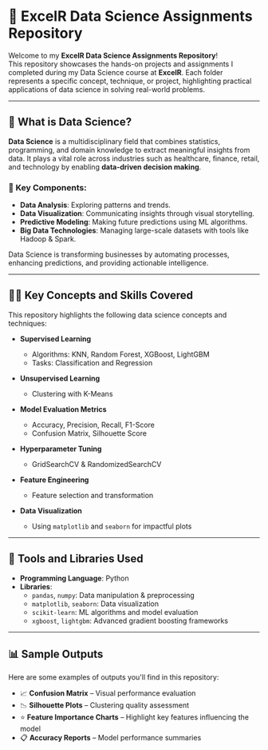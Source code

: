 

# 📁 ExcelR Data Science Assignments Repository

Welcome to my **ExcelR Data Science Assignments Repository**!  
This repository showcases the hands-on projects and assignments I completed during my Data Science course at **ExcelR**. Each folder represents a specific concept, technique, or project, highlighting practical applications of data science in solving real-world problems.

---

## 🌟 What is Data Science?

**Data Science** is a multidisciplinary field that combines statistics, programming, and domain knowledge to extract meaningful insights from data. It plays a vital role across industries such as healthcare, finance, retail, and technology by enabling **data-driven decision making**.

### 🔑 Key Components:
- **Data Analysis**: Exploring patterns and trends.
- **Data Visualization**: Communicating insights through visual storytelling.
- **Predictive Modeling**: Making future predictions using ML algorithms.
- **Big Data Technologies**: Managing large-scale datasets with tools like Hadoop & Spark.

Data Science is transforming businesses by automating processes, enhancing predictions, and providing actionable intelligence.

---

## 🧑‍💻 Key Concepts and Skills Covered

This repository highlights the following data science concepts and techniques:

- **Supervised Learning**  
  - Algorithms: KNN, Random Forest, XGBoost, LightGBM  
  - Tasks: Classification and Regression

- **Unsupervised Learning**  
  - Clustering with K-Means

- **Model Evaluation Metrics**  
  - Accuracy, Precision, Recall, F1-Score  
  - Confusion Matrix, Silhouette Score

- **Hyperparameter Tuning**  
  - GridSearchCV & RandomizedSearchCV

- **Feature Engineering**  
  - Feature selection and transformation

- **Data Visualization**  
  - Using `matplotlib` and `seaborn` for impactful plots

---

## 🧰 Tools and Libraries Used

- **Programming Language**: Python  
- **Libraries**:
  - `pandas`, `numpy`: Data manipulation & preprocessing  
  - `matplotlib`, `seaborn`: Data visualization  
  - `scikit-learn`: ML algorithms and model evaluation  
  - `xgboost`, `lightgbm`: Advanced gradient boosting frameworks

---

## 📊 Sample Outputs

Here are some examples of outputs you'll find in this repository:

- 📈 **Confusion Matrix** – Visual performance evaluation  
- 📉 **Silhouette Plots** – Clustering quality assessment  
- ⭐ **Feature Importance Charts** – Highlight key features influencing the model  
- 📋 **Accuracy Reports** – Model performance summaries

